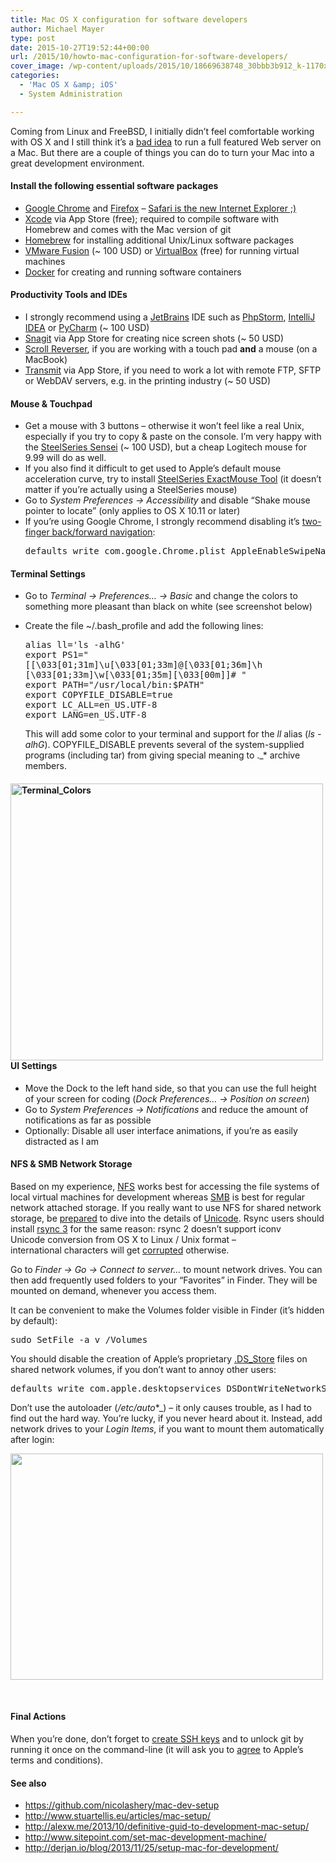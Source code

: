 ```yaml
---
title: Mac OS X configuration for software developers
author: Michael Mayer
type: post
date: 2015-10-27T19:52:44+00:00
url: /2015/10/howto-mac-configuration-for-software-developers/
cover_image: /wp-content/uploads/2015/10/18669638748_30bbb3b912_k-1170x765.jpg
categories:
  - 'Mac OS X &amp; iOS'
  - System Administration

---
```

Coming from Linux and FreeBSD, I initially didn&#8217;t feel comfortable working with OS X and I still think it&#8217;s a [bad idea][1] to run a full featured Web server on a Mac. But there are a couple of things you can do to turn your Mac into a great development environment.

#### Install the following essential software packages

  * [Google Chrome][2] and [Firefox][3] &#8211; [Safari is the new Internet Explorer ;)][4]
  * [Xcode][5] via App Store (free); required to compile software with Homebrew and comes with the Mac version of git
  * [Homebrew][6] for installing additional Unix/Linux software packages
  * [VMware Fusion][7] (~ 100 USD) or [VirtualBox][8] (free) for running virtual machines
  * [Docker][9] for creating and running software containers

#### Productivity Tools and IDEs

  * I strongly recommend using a [JetBrains][10] IDE such as [PhpStorm][11], [IntelliJ IDEA][12] or [PyCharm][13] (~ 100 USD)
  * [Snagit][14] via App Store for creating nice screen shots (~ 50 USD)
  * [Scroll Reverser][15], if you are working with a touch pad **and** a mouse (on a MacBook)
  * [Transmit][16] via App Store, if you need to work a lot with remote FTP, SFTP or WebDAV servers, e.g. in the printing industry (~ 50 USD)

#### Mouse & Touchpad

  * Get a mouse with 3 buttons &#8211; otherwise it won&#8217;t feel like a real Unix, especially if you try to copy & paste on the console. I&#8217;m very happy with the [SteelSeries Sensei][17] (~ 100 USD), but a cheap Logitech mouse for 9.99 will do as well.
  * If you also find it difficult to get used to Apple&#8217;s default mouse acceleration curve, try to install [SteelSeries ExactMouse Tool][18] (it doesn&#8217;t matter if you&#8217;re actually using a SteelSeries mouse)
  * Go to _System Preferences -> Accessibility_ and disable &#8220;Shake mouse pointer to locate&#8221; (only applies to OS X 10.11 or later)
  * If you&#8217;re using Google Chrome, I strongly recommend disabling it&#8217;s [two-finger back/forward navigation][19]: 
    <pre>defaults write com.google.Chrome.plist AppleEnableSwipeNavigateWithSc&lt;wbr>&lt;/wbr>rolls -bool FALSE</pre>

#### Terminal Settings

  * Go to _Terminal -> Preferences&#8230; -> Basic_ and change the colors to something more pleasant than black on white (see screenshot below)
  * Create the file ~/.bash_profile and add the following lines:
  
    <tt>alias ll='ls -alhG'<br /> export PS1="[\[\033[01;31m\]\u\[\033[01;33m\]@\[\033[01;36m\]\h \[\033[01;33m\]\w\[\033[01;35m\]\[\033[00m\]]# "<br /> export PATH="/usr/local/bin:$PATH"<br /> export COPYFILE_DISABLE=true<br /> export LC_ALL=en_US.UTF-8<br /> export LANG=en_US.UTF-8<br /> </tt>
  
    This will add some color to your terminal and support for the _ll_ alias (_ls -alhG_). COPYFILE\_DISABLE prevents several of the system-supplied programs (including tar) from giving special meaning to .\_* archive members.

#### [<img class="aligncenter size-medium wp-image-2833" src="https://lastzero.net/wp-content/uploads/2015/10/Terminal_Colors-500x443.png" alt="Terminal_Colors" width="500" height="443" srcset="https://blog.liquidbytes.net/wp-content/uploads/2015/10/Terminal_Colors-500x443.png 500w, https://blog.liquidbytes.net/wp-content/uploads/2015/10/Terminal_Colors.png 665w" sizes="(max-width: 500px) 100vw, 500px" />][20]UI Settings

  * Move the Dock to the left hand side, so that you can use the full height of your screen for coding (_Dock Preferences&#8230; -> Position on screen_)
  * Go to _System Preferences -> Notifications_ and reduce the amount of notifications as far as possible
  * Optionally: Disable all user interface animations, if you&#8217;re as easily distracted as I am

#### NFS & SMB Network Storage

Based on my experience, [NFS][21] works best for accessing the file systems of local virtual machines for development whereas [SMB][22] is best for regular network attached storage. If you really want to use NFS for shared network storage, be [prepared][23] to dive into the details of [Unicode][24]. Rsync users should install [rsync 3][25] for the same reason: rsync 2 doesn&#8217;t support iconv Unicode conversion from OS X to Linux / Unix format &#8211; international characters will get [corrupted][26] otherwise.

Go to _Finder -> Go -> Connect to server&#8230;_ to mount network drives. You can then add frequently used folders to your &#8220;Favorites&#8221; in Finder. They will be mounted on demand, whenever you access them.

It can be convenient to make the Volumes folder visible in Finder (it&#8217;s hidden by default):

<pre>sudo SetFile -a v /Volumes</pre>

You should disable the creation of Apple&#8217;s proprietary [.DS_Store][27] files on shared network volumes, if you don&#8217;t want to annoy other users:

<pre>defaults write com.apple.desktopservices DSDontWriteNetworkStores true</pre>

Don&#8217;t use the autoloader (_/etc/auto_*_) &#8211; it only causes trouble, as I had to find out the hard way. You&#8217;re lucky, if you never heard about it. Instead, add network drives to your _Login Items_, if you want to mount them automatically after login:

<a href="https://lastzero.net/wp-content/uploads/2015/10/automount2.png" target="_blank"><img class="aligncenter wp-image-2812 size-medium" src="https://lastzero.net/wp-content/uploads/2015/10/automount2-500x362.png" alt="" width="500" height="362" srcset="https://blog.liquidbytes.net/wp-content/uploads/2015/10/automount2-500x362.png 500w, https://blog.liquidbytes.net/wp-content/uploads/2015/10/automount2.png 668w" sizes="(max-width: 500px) 100vw, 500px" /></a>

&nbsp;

#### Final Actions

When you&#8217;re done, don&#8217;t forget to [create SSH keys][28] and to unlock git by running it once on the command-line (it will ask you to [agree][29] to Apple&#8217;s terms and conditions).

#### See also

  * <https://github.com/nicolashery/mac-dev-setup>
  * <http://www.stuartellis.eu/articles/mac-setup/>
  * <http://alexw.me/2013/10/definitive-guid-to-development-mac-setup/>
  * <http://www.sitepoint.com/set-mac-development-machine/>
  * <http://derjan.io/blog/2013/11/25/setup-mac-for-development/>

 [1]: http://developers.slashdot.org/story/11/03/28/2149206/why-mac-os-x-is-unsuitable-for-web-development
 [2]: https://www.google.com/chrome/browser/desktop/
 [3]: https://www.mozilla.org/firefox/products/
 [4]: http://nolanlawson.com/2015/06/30/safari-is-the-new-ie/
 [5]: https://developer.apple.com/xcode/
 [6]: http://brew.sh/
 [7]: https://www.vmware.com/products/fusion/fusion-evaluation
 [8]: https://www.virtualbox.org/
 [9]: https://www.docker.com/
 [10]: https://www.jetbrains.com/
 [11]: https://www.jetbrains.com/phpstorm/
 [12]: https://www.jetbrains.com/idea/
 [13]: https://www.jetbrains.com/pycharm/
 [14]: https://www.techsmith.com/snagit.html
 [15]: http://pilotmoon.com/scrollreverser/
 [16]: http://www.panic.com/transmit/
 [17]: https://steelseries.com/gaming-mice/sensei
 [18]: http://downloads.steelseriescdn.com/drivers/tools/steelseries-exactmouse-tool.dmg
 [19]: http://apple.stackexchange.com/questions/21236/how-do-i-disable-chromes-two-finger-back-forward-navigation
 [20]: https://lastzero.net/wp-content/uploads/2015/10/Terminal_Colors.png
 [21]: https://en.wikipedia.org/wiki/Network_File_System
 [22]: http://users.wfu.edu/yipcw/atg/apple/smb/
 [23]: http://superuser.com/questions/250926/wont-read-unicode-characters-over-nfs-mount
 [24]: https://en.wikipedia.org/wiki/Unicode_equivalence#Normalization
 [25]: https://code.google.com/p/rudix/downloads/detail?name=rsync-3.0.9-1.pkg
 [26]: http://apple.stackexchange.com/questions/148799/rsync-with-linux-server-special-character-problem
 [27]: http://support.apple.com/kb/HT1629:
 [28]: https://help.github.com/articles/generating-ssh-keys/
 [29]: https://intellij-support.jetbrains.com/hc/en-us/articles/206827657-Mac-OSX-can-t-start-Git-after-updating-Mac-OS-XCode
